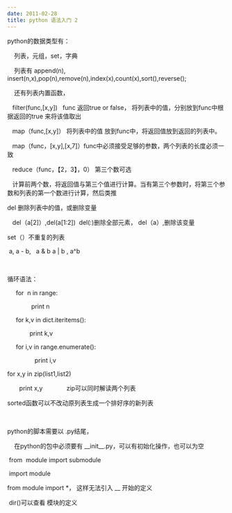 ```yaml
---
date: 2011-02-28
title: python 语法入门 2
---
```



<p>python的数据类型有：</p> <p>&nbsp;&nbsp; &nbsp;列表，元组，set，字典</p> <p>&nbsp;&nbsp; &nbsp;列表有 append(n), insert(n,x),pop(n),remove(n),index(x),count(x),sort(),reverse();</p> <p>&nbsp;&nbsp; &nbsp;还有列表内置函数，&nbsp;</p> <p>&nbsp;&nbsp; filter(func,[x,y]) &nbsp; func 返回true or false， 将列表中的值，分别放到func中根据返回的true 来将该值取出</p> <p>&nbsp;&nbsp; map（func,[x,y]） 将列表中的值 放到func中，将返回值放到返回的列表中。</p> <p>&nbsp;&nbsp; map（func，[x,y],[x,7]）func中必须接受足够的参数，两个列表的长度必须一致</p> <p>&nbsp;&nbsp; reduce（func，【2，3】，0） 第三个数可选</p> <p>&nbsp;&nbsp; 计算前两个数，将返回值与第三个值进行计算。当有第三个参数时，将第三个参数和列表的第一个数进行计算，然后类推</p> <p>del 删除列表中的值，或删除变量</p> <p>&nbsp;&nbsp; del（a[2]）,del(a[1:2]) &nbsp;del(:)删除全部元素， del（a）,删除该变量</p> <p>set（）不重复的列表</p> <p>&nbsp;a, a - b, &nbsp; a &amp; b a | b , a^b</p> <p>&nbsp;</p> <p>循环语法： &nbsp;</p> <p>&nbsp;&nbsp; &nbsp; for &nbsp;n in range:</p> <p>&nbsp;&nbsp; &nbsp; &nbsp; &nbsp; &nbsp; &nbsp; &nbsp;print n &nbsp; &nbsp; &nbsp; &nbsp; &nbsp; &nbsp; &nbsp; &nbsp;&nbsp;</p> <p>&nbsp;&nbsp; &nbsp; for k,v in dict.iteritems():</p> <p>&nbsp;&nbsp; &nbsp; &nbsp; &nbsp; &nbsp; &nbsp; print k,v</p> <p>&nbsp;&nbsp; &nbsp; for i,v in range.enumerate():</p> <p>&nbsp;&nbsp; &nbsp; &nbsp; &nbsp; &nbsp; &nbsp; &nbsp; &nbsp;print i,v</p> <p>for x,y in zip(list1,list2)</p> <p>&nbsp;&nbsp; &nbsp; &nbsp; print x,y &nbsp; &nbsp; &nbsp; &nbsp; &nbsp; &nbsp; &nbsp;zip可以同时解读两个列表</p> <p>sorted函数可以不改动原列表生成一个排好序的新列表</p> <p>&nbsp;</p> <p>python的脚本需要以 .py结尾，&nbsp;</p> <p>&nbsp;&nbsp; &nbsp;在python的包中必须要有 __init__.py，可以有初始化操作，也可以为空</p> <p>&nbsp;from &nbsp;module import submodule&nbsp;</p> <p>&nbsp;import module&nbsp;</p> <p>from module import *， 这样无法引入 __ 开始的定义</p> <p>&nbsp;dir()可以查看 模块的定义</p> <p>&nbsp;</p> <p>&nbsp;</p>